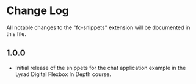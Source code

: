 # Change Log
All notable changes to the "fc-snippets" extension will be documented in this file.

## 1.0.0
- Initial release of the snippets for the chat application example in the Lyrad Digital Flexbox In Depth course.